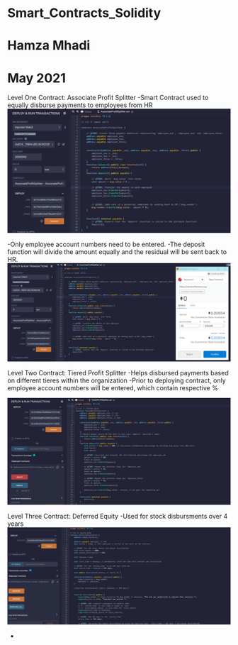 # Smart_Contracts_Solidity
# Hamza Mhadi 
# May 2021 

Level One Contract: Associate Profit Splitter
-Smart Contract used to equally disburse payments to employees from HR
![](Screenshots/L1_code.png)

-Only employee account numbers need to be entered.
-The deposit function will divide the amount equally and the residual will be sent back to HR. 
![](Screenshots/L1_deploy.png) 

Level Two Contract: Tiered Profit Splitter 
-Helps disbursed payments based on different tieres within the organization 
-Prior to deploying contract, only employee account numbers will be entered, which contain respective % 

![](Screenshots/L2_balance.png) 


Level Three Contract: Deferred Equity 
-Used for stock disbursments over 4 years 
![](Screenshots/L3_code.png)

-
